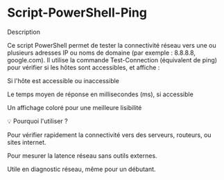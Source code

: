 # Script-PowerShell-Ping

Description

Ce script PowerShell permet de tester la connectivité réseau vers une ou plusieurs adresses IP ou noms de domaine (par exemple : 8.8.8.8, google.com).
Il utilise la commande Test-Connection (équivalent de ping) pour vérifier si les hôtes sont accessibles, et affiche :

Si l'hôte est accessible ou inaccessible

Le temps moyen de réponse en millisecondes (ms), si accessible

Un affichage coloré pour une meilleure lisibilité

💡 Pourquoi l'utiliser ?

Pour vérifier rapidement la connectivité vers des serveurs, routeurs, ou sites internet.

Pour mesurer la latence réseau sans outils externes.

Utile en diagnostic réseau, même pour un débutant.
